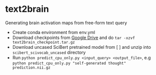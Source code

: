 # text2brain
Generating brain activation maps from free-form text query

- Create conda environment from env.yml
- Download checkpoints from [Google Drive](https://drive.google.com/file/d/1IwUGtdbmseTrFU9NAA9gC-k-Iy5hesQs/view?usp=sharing) and do `tar -xzvf text2brain_checkpoint.tar.gz`
- Download uncased SciBert pretrained model from [ ] and unzip into `scibert_scivocab_uncased` directory
- Run `python predict_cpu_only.py <input_query> <output_file>`, e.g `python predict_cpu_only.py "self-generated thought" prediction.nii.gz`
